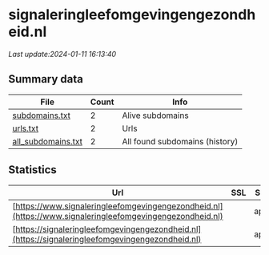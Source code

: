 # signaleringleefomgevingengezondheid.nl
*Last update:2024-01-11 16:13:40*
## Summary data
| File       | Count | Info |
|------------|-------|------|
|[subdomains.txt](/data/signaleringleefomgevingengezondheid/subdomains.txt)|2|Alive subdomains|
|[urls.txt](/data/signaleringleefomgevingengezondheid/urls.txt)|2|Urls|
|[all_subdomains.txt](/data/signaleringleefomgevingengezondheid/all_subdomains.txt)|2|All found subdomains (history)|
## Statistics
| Url | SSL | Server | Cookie | HSTS | CSP | XFO | XXP | RP | Tech |
|------------|-------|------|------|------|------|------|------|------|------|
|[https://www.signaleringleefomgevingengezondheid.nl](https://www.signaleringleefomgevingengezondheid.nl)| |apache| |:white_check_mark: | |:white_check_mark: |:white_check_mark: |:white_check_mark: ||
|[https://signaleringleefomgevingengezondheid.nl](https://signaleringleefomgevingengezondheid.nl)| |apache| |:white_check_mark: | |:white_check_mark: |:white_check_mark: |:white_check_mark: ||
